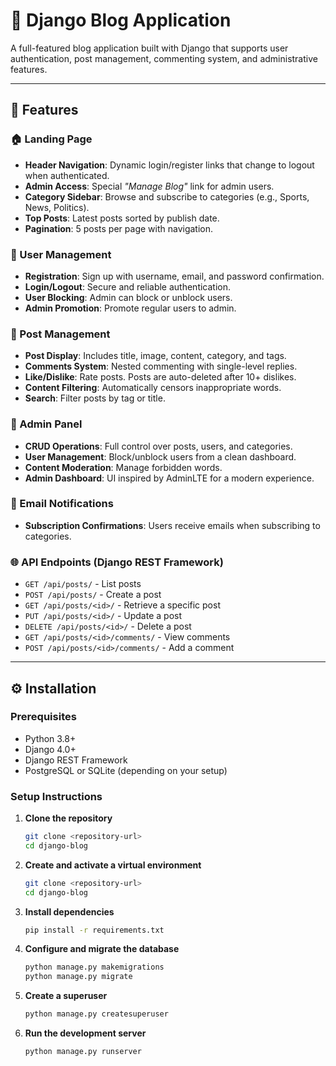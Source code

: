 # 📰 Django Blog Application

A full-featured blog application built with Django that supports user authentication, post management, commenting system, and administrative features.

---

## 🚀 Features

### 🏠 Landing Page
- **Header Navigation**: Dynamic login/register links that change to logout when authenticated.
- **Admin Access**: Special _"Manage Blog"_ link for admin users.
- **Category Sidebar**: Browse and subscribe to categories (e.g., Sports, News, Politics).
- **Top Posts**: Latest posts sorted by publish date.
- **Pagination**: 5 posts per page with navigation.

### 👤 User Management
- **Registration**: Sign up with username, email, and password confirmation.
- **Login/Logout**: Secure and reliable authentication.
- **User Blocking**: Admin can block or unblock users.
- **Admin Promotion**: Promote regular users to admin.

### 📝 Post Management
- **Post Display**: Includes title, image, content, category, and tags.
- **Comments System**: Nested commenting with single-level replies.
- **Like/Dislike**: Rate posts. Posts are auto-deleted after 10+ dislikes.
- **Content Filtering**: Automatically censors inappropriate words.
- **Search**: Filter posts by tag or title.

### 🔧 Admin Panel
- **CRUD Operations**: Full control over posts, users, and categories.
- **User Management**: Block/unblock users from a clean dashboard.
- **Content Moderation**: Manage forbidden words.
- **Admin Dashboard**: UI inspired by AdminLTE for a modern experience.

### 📧 Email Notifications
- **Subscription Confirmations**: Users receive emails when subscribing to categories.

### 🌐 API Endpoints (Django REST Framework)
- `GET /api/posts/` - List posts  
- `POST /api/posts/` - Create a post  
- `GET /api/posts/<id>/` - Retrieve a specific post  
- `PUT /api/posts/<id>/` - Update a post  
- `DELETE /api/posts/<id>/` - Delete a post  
- `GET /api/posts/<id>/comments/` - View comments  
- `POST /api/posts/<id>/comments/` - Add a comment  

---

## ⚙️ Installation

### Prerequisites
- Python 3.8+
- Django 4.0+
- Django REST Framework
- PostgreSQL or SQLite (depending on your setup)

### Setup Instructions

1. **Clone the repository**
   ```bash
   git clone <repository-url>
   cd django-blog

2. **Create and activate a virtual environment**
   ```bash
   git clone <repository-url>
   cd django-blog

3. **Install dependencies**
   ```bash
   pip install -r requirements.txt

4. **Configure and migrate the database**
   ```bash
   python manage.py makemigrations
   python manage.py migrate

5. **Create a superuser**
   ```bash
   python manage.py createsuperuser

6. **Run the development server**
   ```bash
   python manage.py runserver